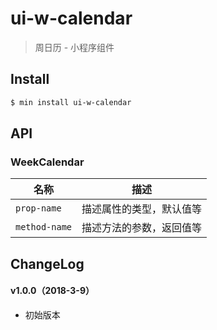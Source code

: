 # ui-w-calendar

> 周日历 - 小程序组件

## Install

``` bash
$ min install ui-w-calendar
```


## API

### WeekCalendar

| 名称                  | 描述                         |
|----------------------|------------------------------|
|`prop-name`           | 描述属性的类型，默认值等         |
|`method-name`         | 描述方法的参数，返回值等         |

## ChangeLog

#### v1.0.0（2018-3-9）

- 初始版本
